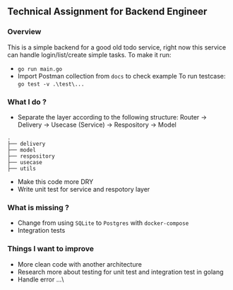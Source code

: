 ## Technical Assignment for Backend Engineer
### Overview
This is a simple backend for a good old todo service, right now this service can handle login/list/create simple tasks. 
To make it run: 
- `go run main.go`
- Import Postman collection from `docs` to check example
To run testcase:
 `go test -v .\test\...`
### What I do ?
- Separate the layer according to the following structure: Router -> Delivery -> Usecase (Service) -> Respository -> Model
```
.
├── delivery
├── model
├── respository
├── usecase
├── utils
```
- Make this code more DRY
- Write unit test for service and respotory layer
### What is missing ?
- Change from using `SQLite` to `Postgres` with `docker-compose`
- Integration tests
### Things I want to improve
- More clean code with another architecture
- Research more about testing for unit test and integration test in golang
- Handle error
...\
